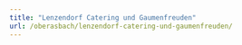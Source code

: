 ```yaml
---
title: "Lenzendorf Catering und Gaumenfreuden"
url: /oberasbach/lenzendorf-catering-und-gaumenfreuden/
---
```

